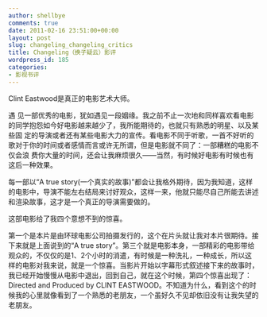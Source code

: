 ```yaml
---
author: shellbye
comments: true
date: 2011-02-16 23:51:00+00:00
layout: post
slug: changeling_changeling_critics
title: Changeling（换子疑云）影评
wordpress_id: 185
categories:
- 影视书评
---
```


Clint Eastwood是真正的电影艺术大师。

遇 见一部优秀的电影，犹如遇见一段姻缘。我之前不止一次地和同样喜欢看电影的同学抱怨如今好电影越来越少了，我所能期待的，也就只有熟悉的明星、以及某些固 定的导演或者还有某些电影大力的宣传。看电影不同于听歌，一首不好听的歌对于你的时间或者感情而言或许无所谓，但是电影就不同了：一部糟糕的电影不仅会浪 费你大量的时间，还会让我麻烦很久——当然，有时候好电影有时候也有这后一种效果。

每一部以“A true story(一个真实的故事)”都会让我格外期待，因为我知道，这样的电影中，导演不能左右结局来讨好观众，这样一来，他就只能尽自己所能去讲述和渲染故事，这才是一个真正的导演需要做的。

这部电影给了我四个意想不到的惊喜。

第一个是本片是由环球电影公司拍摄发行的，这个在片头就让我对本片很期待。接下来就是上面说到的“A true story”。第三个就是电影本身，一部精彩的电影带给观众的，不仅仅的是1、2个小时的消遣，有时候是一种洗礼，一种成长，所以这样的电影对我来说，就是一个惊喜。当影片开始以字幕形式叙述接下来的故事时，我已经开始慢慢从电影中退出，回到自己，就在这个时候，第四个惊喜出现了：Directed and Produced by CLINT EASTWOOD。不知道为什么，看到这个的时候我的心里就像看到了一个熟悉的老朋友，一个虽好久不见却依旧没有让我失望的老朋友。

